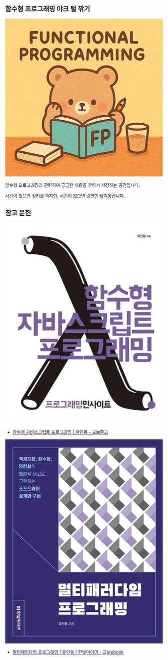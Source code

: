## 함수형 프로그래밍 야크 털 깎기

![](커버이미지.png)

함수형 프로그래밍과 관련하여 궁금한 내용을 찾아서 저장하는 공간입니다.

시간이 있으면 정리를 하지만, 시간이 없으면 링크만 남겨놓습니다.


## 참고 문헌

![alt text](함수형-자바스크립트-프로그래밍.png)

- [함수형 자바스크립트 프로그래밍 | 유인동 - 교보문고](https://product.kyobobook.co.kr/detail/S000001033053)

![alt text](멀티패러다임-프로그래밍.png)

- [멀티패러다임 프로그래밍 | 유인동 | 한빛미디어 - 교보ebook](https://ebook-product.kyobobook.co.kr/dig/epd/ebook/E000011387851)
